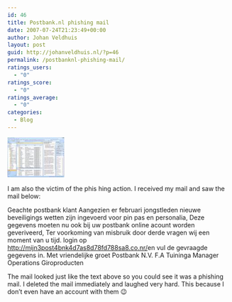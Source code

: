 ```yaml
---
id: 46
title: Postbank.nl phishing mail
date: 2007-07-24T21:23:49+00:00
author: Johan Veldhuis
layout: post
guid: http://johanveldhuis.nl/?p=46
permalink: /postbanknl-phishing-mail/
ratings_users:
  - "0"
ratings_score:
  - "0"
ratings_average:
  - "0"
categories:
  - Blog
---
```

[![Postbank phising mail](/wp-content/uploads/2008/03/outlook.thumbnail.jpg)](/wp-content/uploads/2008/03/outlook.jpg "Postbank phising mail") 

I am also the victim of the phis hing action. I received my mail and saw the mail below:

Geachte postbank klant Aangezien er februari jongstleden nieuwe beveiligings wetten zijn ingevoerd voor pin pas en personalia, Deze gegevens moeten nu ook bij uw postbank online acount worden geveriveerd, Ter voorkoming van misbruik door derde vragen wij een moment van u tijd. login op <http://mijn3post4bnk4d7as8d78fd788sa8.co.nr/>en vul de gevraagde gegevens in. Met vriendelijke groet Postbank N.V. F.A Tuininga Manager Operations Giroproducten

The mail looked just like the text above so you could see it was a phishing mail. I deleted the mail immediately and laughed very hard. This because I don&#8217;t even have an account with them 😉